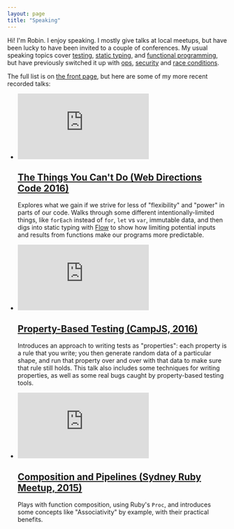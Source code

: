 ```yaml
---
layout: page
title: "Speaking"
---
```


Hi! I'm Robin. I enjoy speaking. I mostly give talks at local meetups, but have been lucky to have been invited to a couple of conferences. My usual speaking topics cover [testing](/talks/2016/06/property-based-testing/), [static typing](/talks/2016/07/things-you-cant-do-wdc16/), and [functional programming](/talks/2015/09/composition-and-pipelines/), but have previously switched it up with [ops](https://speakerdeck.com/damncabbage/the-testing-monitoring-continuum-devops-sydney-2015), [security](https://speakerdeck.com/damncabbage/xss-an-introduction-and-demonstration-2009) and [race conditions](https://speakerdeck.com/damncabbage/databases-and-race-conditions-sydphp-2014).

The full list is on [the front page](/#talks), but here are some of my more recent recorded talks:

<ul class="talks-showcase">
  <li>
    <div class="talk--thumbnail">
      <div class="embedded-iframe">
        <div class="inner">
          <iframe src="https://player.vimeo.com/video/194125263" frameborder="0" webkitallowfullscreen mozallowfullscreen allowfullscreen></iframe>
        </div>
      </div>
    </div>
    <div class="talk--text">
      <h2><a href="/talks/2016/07/things-you-cant-do-wdc16/">
        The Things You Can't Do (Web Directions Code 2016)
      </a></h2>
      <p>Explores what we gain if we strive for less of "flexibility" and "power" in parts of our code. Walks through some different intentionally-limited things, like <code>forEach</code> instead of <code>for</code>, <code>let</code> vs <code>var</code>, immutable data, and then digs into static typing with <a href="http://flowtype.org">Flow</a> to show how limiting potential inputs and results from functions make our programs more predictable.</p>
    </div>
  </li>

  <li>
    <div class="talk--thumbnail">
      <div class="embedded-iframe">
        <div class="inner">
          <iframe src="https://www.youtube.com/embed/_OXrdIRmdJc" frameborder="0" webkitallowfullscreen mozallowfullscreen allowfullscreen></iframe>
        </div>
      </div>
    </div>
    <div class="talk--text">
      <h2><a href="/talks/2016/06/property-based-testing/">
        Property-Based Testing (CampJS, 2016)
      </a></h2>
      <p>Introduces an approach to writing tests as "properties": each property is a rule that you write; you then generate random data of a particular shape, and run that property over and over with that data to make sure that rule still holds. This talk also includes some techniques for writing properties, as well as some real bugs caught by property-based testing tools.</p>
    </div>
  </li>

  <li>
    <div class="talk--thumbnail">
      <div class="embedded-iframe">
        <div class="inner">
          <iframe src="https://player.vimeo.com/video/138642247" frameborder="0" webkitallowfullscreen mozallowfullscreen allowfullscreen></iframe>
        </div>
      </div>
    </div>
    <div class="talk--text">
      <h2><a href="/talks/2015/09/composition-and-pipelines/">
        Composition and Pipelines (Sydney Ruby Meetup, 2015)
      </a></h2>
      <p>Plays with function composition, using Ruby's <code>Proc</code>, and introduces some concepts like "Associativity" by example, with their practical benefits.</p>
    </div>
  </li>
</ul>
